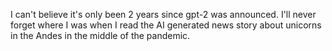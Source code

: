 I can't believe it's only been 2 years since gpt-2 was announced. I'll never forget where I was when I read the AI generated news story about unicorns in the Andes in the middle of the pandemic.

